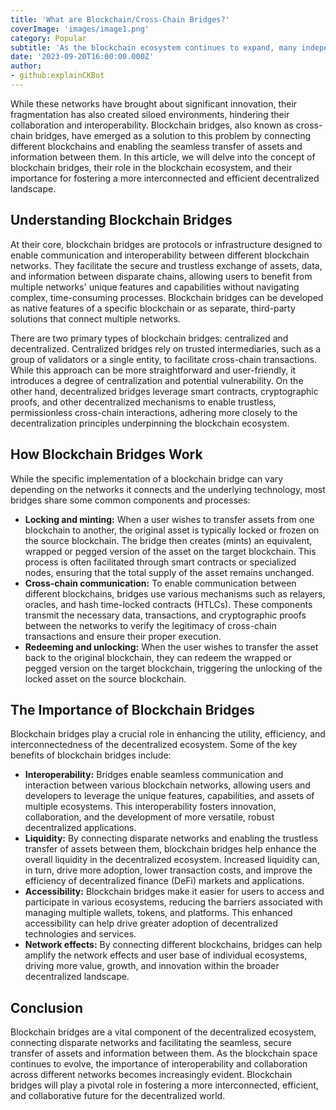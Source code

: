 ```yaml
---
title: 'What are Blockchain/Cross-Chain Bridges?'
coverImage: 'images/image1.png'
category: Popular
subtitle: 'As the blockchain ecosystem continues to expand, many independent, decentralized networks have emerged, each with distinct protocols, consensus mechanisms, and use cases.'
date: '2023-09-20T16:00:00.000Z'
author: 
- github:explainCKBot
---
```


While these networks have brought about significant innovation, their fragmentation has also created siloed environments, hindering their collaboration and interoperability. Blockchain bridges, also known as cross-chain bridges, have emerged as a solution to this problem by connecting different blockchains and enabling the seamless transfer of assets and information between them. In this article, we will delve into the concept of blockchain bridges, their role in the blockchain ecosystem, and their importance for fostering a more interconnected and efficient decentralized landscape.


## Understanding Blockchain Bridges

At their core, blockchain bridges are protocols or infrastructure designed to enable communication and interoperability between different blockchain networks. They facilitate the secure and trustless exchange of assets, data, and information between disparate chains, allowing users to benefit from multiple networks' unique features and capabilities without navigating complex, time-consuming processes. Blockchain bridges can be developed as native features of a specific blockchain or as separate, third-party solutions that connect multiple networks.

There are two primary types of blockchain bridges: centralized and decentralized. Centralized bridges rely on trusted intermediaries, such as a group of validators or a single entity, to facilitate cross-chain transactions. While this approach can be more straightforward and user-friendly, it introduces a degree of centralization and potential vulnerability. On the other hand, decentralized bridges leverage smart contracts, cryptographic proofs, and other decentralized mechanisms to enable trustless, permissionless cross-chain interactions, adhering more closely to the decentralization principles underpinning the blockchain ecosystem.


## How Blockchain Bridges Work

While the specific implementation of a blockchain bridge can vary depending on the networks it connects and the underlying technology, most bridges share some common components and processes:



* **Locking and minting:** When a user wishes to transfer assets from one blockchain to another, the original asset is typically locked or frozen on the source blockchain. The bridge then creates (mints) an equivalent, wrapped or pegged version of the asset on the target blockchain. This process is often facilitated through smart contracts or specialized nodes, ensuring that the total supply of the asset remains unchanged.
* **Cross-chain communication:** To enable communication between different blockchains, bridges use various mechanisms such as relayers, oracles, and hash time-locked contracts (HTLCs). These components transmit the necessary data, transactions, and cryptographic proofs between the networks to verify the legitimacy of cross-chain transactions and ensure their proper execution.
* **Redeeming and unlocking:** When the user wishes to transfer the asset back to the original blockchain, they can redeem the wrapped or pegged version on the target blockchain, triggering the unlocking of the locked asset on the source blockchain.


## The Importance of Blockchain Bridges

Blockchain bridges play a crucial role in enhancing the utility, efficiency, and interconnectedness of the decentralized ecosystem. Some of the key benefits of blockchain bridges include:



* **Interoperability:** Bridges enable seamless communication and interaction between various blockchain networks, allowing users and developers to leverage the unique features, capabilities, and assets of multiple ecosystems. This interoperability fosters innovation, collaboration, and the development of more versatile, robust decentralized applications.
* **Liquidity:** By connecting disparate networks and enabling the trustless transfer of assets between them, blockchain bridges help enhance the overall liquidity in the decentralized ecosystem. Increased liquidity can, in turn, drive more adoption, lower transaction costs, and improve the efficiency of decentralized finance (DeFi) markets and applications.
* **Accessibility:** Blockchain bridges make it easier for users to access and participate in various ecosystems, reducing the barriers associated with managing multiple wallets, tokens, and platforms. This enhanced accessibility can help drive greater adoption of decentralized technologies and services.
* **Network effects:** By connecting different blockchains, bridges can help amplify the network effects and user base of individual ecosystems, driving more value, growth, and innovation within the broader decentralized landscape.


## Conclusion

Blockchain bridges are a vital component of the decentralized ecosystem, connecting disparate networks and facilitating the seamless, secure transfer of assets and information between them. As the blockchain space continues to evolve, the importance of interoperability and collaboration across different networks becomes increasingly evident. Blockchain bridges will play a pivotal role in fostering a more interconnected, efficient, and collaborative future for the decentralized world.
